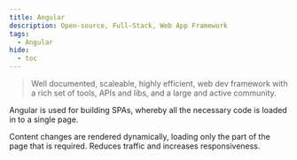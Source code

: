 ```yaml
---
title: Angular
description: Open-source, Full-Stack, Web App Framework
tags:
  - Angular
hide:
  - toc
---
```


> Well documented, scaleable, highly efficient, web dev framework with a rich set of tools, APIs and libs, and a large and active community.

Angular is used for building SPAs, whereby all the necessary code is loaded in to a single page.

Content changes are rendered dynamically, loading only the part of the page that is required.  Reduces traffic and increases responsiveness.
